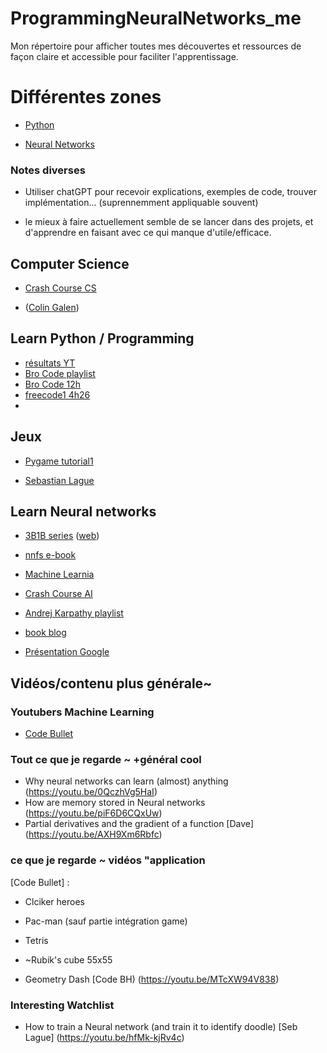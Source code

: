 # ProgrammingNeuralNetworks_me
Mon répertoire pour afficher toutes mes découvertes et ressources de façon claire et accessible pour faciliter l'apprentissage.


# Différentes zones

- [Python](#python)

- [Neural Networks](#neural-networks)


### Notes diverses

- Utiliser chatGPT pour recevoir explications, exemples de code, trouver implémentation... (suprennemment appliquable souvent)

- le mieux à faire actuellement semble de se lancer dans des projets, et d'apprendre en faisant avec ce qui manque d'utile/efficace.



## Computer Science

- [Crash Course CS](https://www.youtube.com/watch?v=tpIctyqH29Q&list=PL8dPuuaLjXtNlUrzyH5r6jN9ulIgZBpdo)

- ([Colin Galen](https://www.youtube.com/@ColinGalen))




## Learn Python / Programming

- [résultats YT](https://www.youtube.com/results?search_query=python+course)
- [Bro Code playlist](https://www.youtube.com/watch?v=6VElWbND-zg&list=PLZPZq0r_RZOOkUQbat8LyQii36cJf2SWT&index=1)
- [Bro Code 12h](https://www.youtube.com/watch?v=XKHEtdqhLK8)
- [freecode1 4h26](https://www.youtube.com/watch?v=rfscVS0vtbw)
-


## Jeux

- [Pygame tutorial1](https://www.youtube.com/watch?v=AY9MnQ4x3zk)

- [Sebastian Lague](https://www.youtube.com/@SebastianLague/videos)



## Learn Neural networks

- [3B1B series](https://www.youtube.com/watch?v=Ilg3gGewQ5U&list=PLZHQObOWTQDNU6R1_67000Dx_ZCJB-3pi&index=3) ([web](https://www.3blue1brown.com/lessons/neural-networks))
- [nnfs e-book](https://nnfs.io)
- [Machine Learnia](https://www.youtube.com/@MachineLearnia/playlists)
- [Crash Course AI](https://www.youtube.com/watch?v=GvYYFloV0aA&list=PL8dPuuaLjXtO65LeD2p4_Sb5XQ51par_b&index=1)

- [Andrej Karpathy playlist](https://www.youtube.com/watch?v=VMj-3S1tku0&list=PLAqhIrjkxbuWI23v9cThsA9GvCAUhRvKZ&index=1)
- [book blog](http://neuralnetworksanddeeplearning.com)
- [Présentation Google](https://developers.google.com/machine-learning/crash-course/ml-intro?hl=fr)






## Vidéos/contenu plus générale~


### Youtubers Machine Learning

- [Code Bullet](https://www.youtube.com/@CodeBullet)




### Tout ce que je regarde ~ +général cool

- Why neural networks can learn (almost) anything (https://youtu.be/0QczhVg5HaI)
- How are memory stored in Neural networks (https://youtu.be/piF6D6CQxUw)
- Partial derivatives and the gradient of a function [Dave] (https://youtu.be/AXH9Xm6Rbfc)




### ce que je regarde ~ vidéos "application

[Code Bullet] :
- Clciker heroes
- Pac-man (sauf partie intégration game)
- Tetris
- ~Rubik's cube 55x55


- Geometry Dash [Code BH) (https://youtu.be/MTcXW94V838)




### Interesting Watchlist

- How to train a Neural network (and train it to identify doodle) [Seb Lague] (https://youtu.be/hfMk-kjRv4c)






